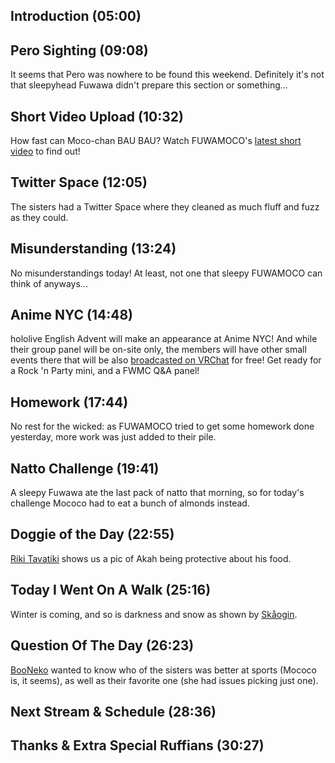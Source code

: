 ## Introduction (05:00)

## Pero Sighting (09:08)

It seems that Pero was nowhere to be found this weekend. Definitely it's not that sleepyhead Fuwawa didn't prepare this section or something...

## Short Video Upload (10:32)

How fast can Moco-chan BAU BAU? Watch FUWAMOCO's [latest short video](https://youtu.be/IvxENEi1mDI) to find out!

## Twitter Space (12:05)

The sisters had a Twitter Space where they cleaned as much fluff and fuzz as they could.

## Misunderstanding (13:24)

No misunderstandings today! At least, not one that sleepy FUWAMOCO can think of anyways...

## Anime NYC (14:48)

hololive English Advent will make an appearance at Anime NYC! And while their group panel will be on-site only, the members will have other small events there that will be also [broadcasted on VRChat](https://twitter.com/hololive_En/status/1724433458657710129) for free! Get ready for a Rock 'n Party mini, and a FWMC Q&A panel!

## Homework (17:44)

No rest for the wicked: as FUWAMOCO tried to get some homework done yesterday, more work was just added to their pile.

## Natto Challenge (19:41)

A sleepy Fuwawa ate the last pack of natto that morning, so for today's challenge Mococo had to eat a bunch of almonds instead.

## Doggie of the Day (22:55)

[Riki Tavatiki](https://twitter.com/RTavatiki/status/1722696513707712660) shows us a pic of Akah being protective about his food.

## Today I Went On A Walk (25:16)

Winter is coming, and so is darkness and snow as shown by [Skåogin](https://twitter.com/skaogin/status/1722704257265148399).

## Question Of The Day (26:23)

[BooNeko](https://twitter.com/IyqZs/status/1722553207325614367) wanted to know who of the sisters was better at sports (Mococo is, it seems), as well as their favorite one (she had issues picking just one).

## Next Stream & Schedule (28:36)

## Thanks & Extra Special Ruffians (30:27)
